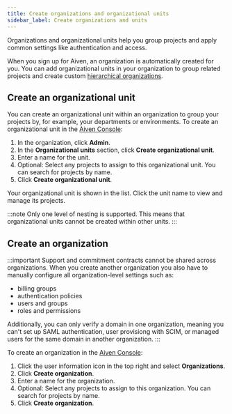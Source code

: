 ```yaml
---
title: Create organizations and organizational units
sidebar_label: Create organizations and units
---
```


Organizations and organizational units help you group projects and apply common settings like authentication and access.

When you sign up for Aiven, an organization is
automatically created for you. You can add organizational units in your organization
to group related projects and create custom
[hierarchical organizations](/docs/platform/concepts/orgs-units-projects).

## Create an organizational unit

You can create an organizational unit within an organization to group
your projects by, for example, your departments or environments. To
create an organizational unit in the [Aiven
Console](https://console.aiven.io):

1.  In the organization, click **Admin**.
2.  In the **Organizational units** section, click **Create
    organizational unit**.
3.  Enter a name for the unit.
4.  Optional: Select any projects to assign to this
    organizational unit. You can search for projects by name.
5.  Click **Create organizational unit**.

Your organizational unit is shown in the list. Click the unit name to
view and manage its projects.

:::note
Only one level of nesting is supported. This means that organizational
units cannot be created within other units.
:::

## Create an organization

:::important
Support and commitment contracts cannot be shared across organizations. When you create
another organization you also have to manually configure all organization-level
settings such as:
- billing groups
- authentication policies
- users and groups
- roles and permissions

Additionally, you can only verify a domain in one organization, meaning you can't
set up SAML authentication, user provisiong with SCIM, or managed users for the
same domain in another organization.
:::

To create an organization in the [Aiven
Console](https://console.aiven.io):

1.  Click the user information icon in the top right and select
    **Organizations**.
1.  Click **Create organization**.
1.  Enter a name for the organization.
1.  Optional: Select any projects to assign to this
    organization. You can search for projects by name.
1.  Click **Create organization**.
